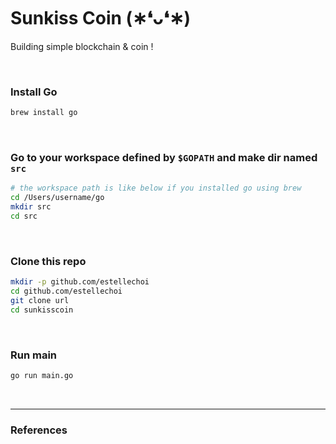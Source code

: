# Sunkiss Coin (∗❛ᴗ❛∗)

Building simple blockchain & coin !

<br />

### Install Go

```zsh
brew install go
```

<br />

### Go to your workspace defined by `$GOPATH` and make dir named `src`

```zsh
# the workspace path is like below if you installed go using brew
cd /Users/username/go
mkdir src
cd src
```

<br />

### Clone this repo

```zsh
mkdir -p github.com/estellechoi
cd github.com/estellechoi
git clone url
cd sunkisscoin
```

<br />

### Run main

```zsh
go run main.go
```

<br />

---

### References
